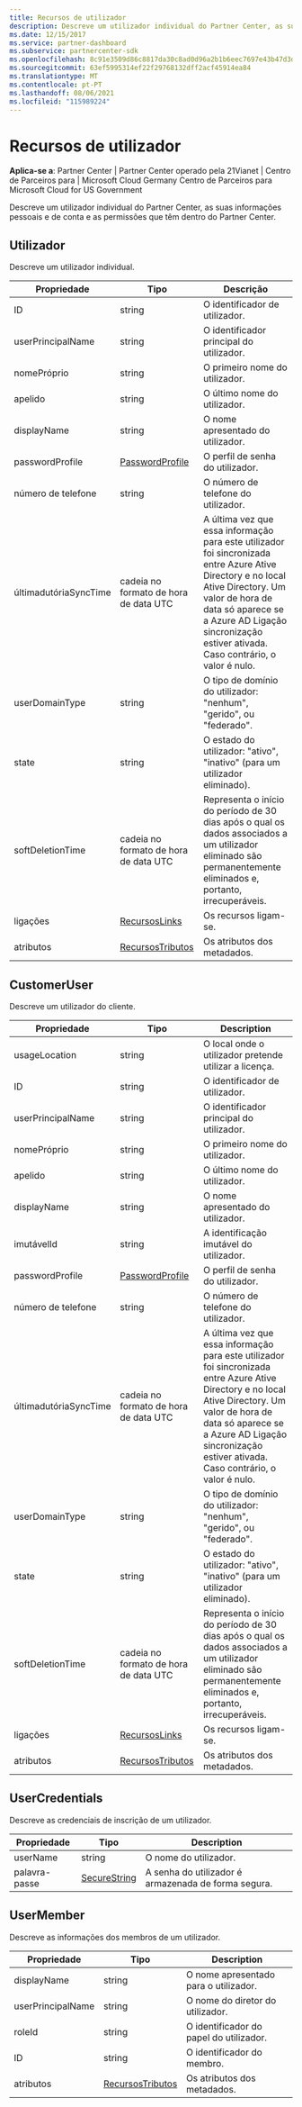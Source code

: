 ```yaml
---
title: Recursos de utilizador
description: Descreve um utilizador individual do Partner Center, as suas informações pessoais e de conta e as permissões que têm dentro do Partner Center.
ms.date: 12/15/2017
ms.service: partner-dashboard
ms.subservice: partnercenter-sdk
ms.openlocfilehash: 8c91e3509d86c8817da30c8ad0d96a2b1b6eec7697e43b47d3dfb96055cac632
ms.sourcegitcommit: 63ef5995314ef22f29768132dff2acf45914ea84
ms.translationtype: MT
ms.contentlocale: pt-PT
ms.lasthandoff: 08/06/2021
ms.locfileid: "115989224"
---
```

# <a name="user-resources"></a>Recursos de utilizador

**Aplica-se a**: Partner Center | Partner Center operado pela 21Vianet | Centro de Parceiros para | Microsoft Cloud Germany Centro de Parceiros para Microsoft Cloud for US Government

Descreve um utilizador individual do Partner Center, as suas informações pessoais e de conta e as permissões que têm dentro do Partner Center.

## <a name="user"></a>Utilizador

Descreve um utilizador individual.

| Propriedade              | Tipo                                                           | Descrição                                                                                                                                                                                                                |
|-----------------------|----------------------------------------------------------------|----------------------------------------------------------------------------------------------------------------------------------------------------------------------------------------------------------------------------|
| ID                    | string                                                         | O identificador de utilizador.                                                                                                                                                                                                       |
| userPrincipalName     | string                                                         | O identificador principal do utilizador.                                                                                                                                                                                             |
| nomePróprio             | string                                                         | O primeiro nome do utilizador.                                                                                                                                                                                                |
| apelido              | string                                                         | O último nome do utilizador.                                                                                                                                                                                                 |
| displayName           | string                                                         | O nome apresentado do utilizador.                                                                                                                                                                                            |
| passwordProfile       | [PasswordProfile](utility-resources.md#passwordprofile)       | O perfil de senha do utilizador.                                                                                                                                                                                               |
| número de telefone           | string                                                         | O número de telefone do utilizador.                                                                                                                                                                                                   |
| últimadutóriaSyncTime | cadeia no formato de hora de data UTC                                 | A última vez que essa informação para este utilizador foi sincronizada entre Azure Ative Directory e no local Ative Directory. Um valor de hora de data só aparece se a Azure AD Ligação sincronização estiver ativada. Caso contrário, o valor é nulo. |
| userDomainType        | string                                                         | O tipo de domínio do utilizador: "nenhum", "gerido", ou "federado".                                                                                                                                                                   |
| state                 | string                                                         | O estado do utilizador: "ativo", "inativo" (para um utilizador eliminado).                                                                                                                                                          |
| softDeletionTime      | cadeia no formato de hora de data UTC                                 | Representa o início do período de 30 dias após o qual os dados associados a um utilizador eliminado são permanentemente eliminados e, portanto, irrecuperáveis.                                                                          |
| ligações                 | [RecursosLinks](utility-resources.md#resourcelinks)           | Os recursos ligam-se.                                                                                                                                                                                                        |
| atributos            | [RecursosTributos](utility-resources.md#resourceattributes) | Os atributos dos metadados.                                                                                                                                                                                                   |

## <a name="customeruser"></a>CustomerUser

Descreve um utilizador do cliente.

| Propriedade              | Tipo                                                           | Description                                                                                                                                                                                                                |
|-----------------------|----------------------------------------------------------------|----------------------------------------------------------------------------------------------------------------------------------------------------------------------------------------------------------------------------|
| usageLocation         | string                                                         | O local onde o utilizador pretende utilizar a licença.                                                                                                                                                                    |
| ID                    | string                                                         | O identificador de utilizador.                                                                                                                                                                                                       |
| userPrincipalName     | string                                                         | O identificador principal do utilizador.                                                                                                                                                                                             |
| nomePróprio             | string                                                         | O primeiro nome do utilizador.                                                                                                                                                                                                |
| apelido              | string                                                         | O último nome do utilizador.                                                                                                                                                                                                 |
| displayName           | string                                                         | O nome apresentado do utilizador.                                                                                                                                                                                            |
| imutávelId           | string                                                         | A identificação imutável do utilizador.                                                                                                                                                                                              |
| passwordProfile       | [PasswordProfile](utility-resources.md#passwordprofile)       | O perfil de senha do utilizador.                                                                                                                                                                                               |
| número de telefone           | string                                                         | O número de telefone do utilizador.                                                                                                                                                                                                   |
| últimadutóriaSyncTime | cadeia no formato de hora de data UTC                                 | A última vez que essa informação para este utilizador foi sincronizada entre Azure Ative Directory e no local Ative Directory. Um valor de hora de data só aparece se a Azure AD Ligação sincronização estiver ativada. Caso contrário, o valor é nulo. |
| userDomainType        | string                                                         | O tipo de domínio do utilizador: "nenhum", "gerido", ou "federado".                                                                                                                                                                   |
| state                 | string                                                         | O estado do utilizador: "ativo", "inativo" (para um utilizador eliminado).                                                                                                                                                          |
| softDeletionTime      | cadeia no formato de hora de data UTC                                 | Representa o início do período de 30 dias após o qual os dados associados a um utilizador eliminado são permanentemente eliminados e, portanto, irrecuperáveis.                                                                          |
| ligações                 | [RecursosLinks](utility-resources.md#resourcelinks)           | Os recursos ligam-se.                                                                                                                                                                                                        |
| atributos            | [RecursosTributos](utility-resources.md#resourceattributes) | Os atributos dos metadados.                                                                                                                                                                                                   |

## <a name="usercredentials"></a>UserCredentials

Descreve as credenciais de inscrição de um utilizador.

| Propriedade | Tipo                                               | Description                          |
|----------|----------------------------------------------------|--------------------------------------|
| userName | string                                             | O nome do utilizador.                |
| palavra-passe | [SecureString](utility-resources.md#securestring) | A senha do utilizador é armazenada de forma segura. |

## <a name="usermember"></a>UserMember

Descreve as informações dos membros de um utilizador.

| Propriedade          | Tipo                                                           | Description                        |
|-------------------|----------------------------------------------------------------|------------------------------------|
| displayName       | string                                                         | O nome apresentado para o utilizador.   |
| userPrincipalName | string                                                         | O nome do diretor do utilizador.    |
| roleId            | string                                                         | O identificador do papel do utilizador. |
| ID                | string                                                         | O identificador do membro.      |
| atributos        | [RecursosTributos](utility-resources.md#resourceattributes) | Os atributos dos metadados.           |

